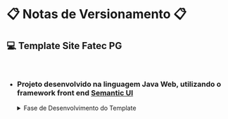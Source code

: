 # 📋 Notas de Versionamento 📋

## **💻 Template Site Fatec PG**

&nbsp;

- ### **Projeto desenvolvido na linguagem Java Web, utilizando o framework front end [Semantic UI](https://semantic-ui.com/)**

  <details>
  <summary> Fase de Desenvolvimento do Template </summary>

  - [Versão 0.01 - 24.06.2022](https://github.com/LuizMiguelSR/templateSemancticUiDif/commit/07e51b1338adba9b3c53458d1057421157367cc0)
    - Diagramação da página inicial #01;
      - [x]  Revisar a navbar
      - [x]  Fazer o Header
      - [x]  Cards
      - [x]  Pesquisar paralax no Semantic
  - [Versão 0.02 - 27.06.2022](https://github.com/LuizMiguelSR/templateSemancticUiDif/commit/9229736cc5e42d2de0184bdefad22137421d1ca9)
    - Diagramação da página inicial #02;
      - [x]  Inserção do diretório de imagens e vídeo;
      - [x]  Diagramação do menu;
      - [x]  Definição das header e linhas de separação.
  - [Versão 0.03 - 28.06.2022](https://github.com/LuizMiguelSR/templateSemancticUiDif/commit/3008ae8e5812b6dc2e727103b38255ce993d3a52)
    - Diagramação da página inicial #03;
      - [x]  Criação dos cards com cursos;
      - [x]  Alteração nas cores do menu;
      - [x]  Inserção do menu responsivo.
  - [Versão 0.04 - 30.06.2022](https://github.com/LuizMiguelSR/templateSemancticUiDif/commit/cd8a20c31e06104c0ba527974459783006221b4a)
    - Diagramação da página inicial #04;
      - [x]  Ajustes na font family;
      - [x]  Inserção do conteúdo de eventos;
      - [x]  Inserção do conteúdo “Fala Fatecano” como um carrossel.
  </details>
